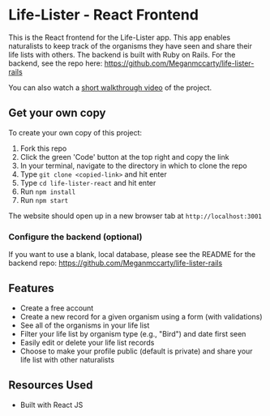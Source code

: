 # Life-Lister - React Frontend

This is the React frontend for the Life-Lister app. This app enables naturalists to keep track of the organisms they have seen and share their life lists with others. The backend is built with Ruby on Rails. For the backend, see the repo here: https://github.com/Meganmccarty/life-lister-rails

You can also watch a [short walkthrough video](https://drive.google.com/file/d/1RuurazEz0-hyKefSAGRFzVUufP_LjMcS/view?usp=sharing) of the project.

## Get your own copy
To create your own copy of this project:
1. Fork this repo
2. Click the green 'Code' button at the top right and copy the link
3. In your terminal, navigate to the directory in which to clone the repo
4. Type `git clone <copied-link>` and hit enter
5. Type `cd life-lister-react` and hit enter
6. Run `npm install`
7. Run `npm start`

The website should open up in a new browser tab at `http://localhost:3001`

### Configure the backend (optional)
If you want to use a blank, local database, please see the README for the backend repo: https://github.com/Meganmccarty/life-lister-rails

## Features
* Create a free account
* Create a new record for a given organism using a form (with validations)
* See all of the organisms in your life list
* Filter your life list by organism type (e.g., "Bird") and date first seen
* Easily edit or delete your life list records
* Choose to make your profile public (default is private) and share your life list with other naturalists

## Resources Used
* Built with React JS
